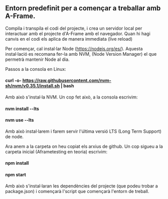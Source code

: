 ## Entorn predefinit per a començar a treballar amb A-Frame.

Compila i transpila el codi del projecte, i crea un servidor local per interactuar amb el projecte d'A-Frame amb el navegador.
Quan hi hagi canvis en el codi els aplica de manera immediata (live reload)

Per començar, cal instal·lar Node (https://nodejs.org/es/). Aquesta instal·lació es recomana fer-la amb NVM,
(Node Version Manager) el que permetrà mantenir Node al dia.

Passos a la consola en Linux:

#### curl -o- https://raw.githubusercontent.com/nvm-sh/nvm/v0.35.1/install.sh | bash

Amb això s'instal·la NVM. Un cop fet això, a la consola escrivim:

#### nvm install --lts
#### nvm use --lts

Amb això instal·larem i farem servir l'última versió LTS (Long Term Support) de node.

Ara anem a la carpeta on heu copiat els arxius de github. Un cop sigueu a la carpeta inicial (Aframetesting en teoria) escrivim:

#### npm install
#### npm start

Amb això s'instal·laran les dependències del projecte (que podeu trobar a package.json) i començarà l'script que
començarà l'entorn de treball.
